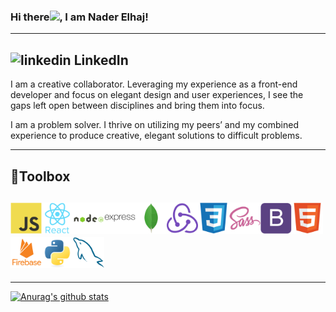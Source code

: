 

### Hi there<img src="https://raw.githubusercontent.com/MartinHeinz/MartinHeinz/master/wave.gif" width="30px">, I am Nader Elhaj!
---
<img src="https://i.stack.imgur.com/gVE0j.png" alt="linkedin"> LinkedIn</a> &nbsp; 
---
I am a creative collaborator. Leveraging my experience as a front-end developer and focus on elegant design and user experiences, I see the gaps left open between disciplines and bring them into focus.

I am a problem solver. I thrive on utilizing my peers’ and my combined experience to produce creative, elegant solutions to difficult problems.
</p>

---

🧰Toolbox
---
<img src="https://raw.githubusercontent.com/devicons/devicon/c7d326b6009e60442abc35fa45706d6f30ee4c8e/icons/javascript/javascript-original.svg" alt="js logo" width="50px" height="50px" ><img src="https://github.com/devicons/devicon/blob/master/icons/react/react-original-wordmark.svg" alt="js logo" width="50px" height="50px" ><img src="https://github.com/devicons/devicon/blob/master/icons/nodejs/nodejs-original-wordmark.svg" alt="js logo" width="50px" height="50px" ><img src="https://github.com/devicons/devicon/blob/master/icons/express/express-original-wordmark.svg" alt="js logo" width="50px" height="50px" ><img src="https://github.com/devicons/devicon/blob/master/icons/mongodb/mongodb-original.svg" alt="js logo" width="50px" height="50px" ><img src="https://github.com/devicons/devicon/blob/master/icons/redux/redux-original.svg" alt="js logo" width="50px" height="50px" ><img src="https://github.com/devicons/devicon/blob/master/icons/css3/css3-original.svg" alt="js logo" width="50px" height="50px" ><img src="https://github.com/devicons/devicon/blob/master/icons/sass/sass-original.svg" alt="js logo" width="50px" height="50px" ><img src="https://github.com/devicons/devicon/blob/master/icons/bootstrap/bootstrap-plain.svg" alt="js logo" width="50px" height="50px" ><img src="https://github.com/devicons/devicon/blob/master/icons/html5/html5-original.svg" alt="js logo" width="50px" height="50px" ><img src="https://github.com/devicons/devicon/blob/master/icons/firebase/firebase-plain-wordmark.svg" alt="js logo" width="50px" height="50px" ><img src="https://github.com/devicons/devicon/blob/master/icons/python/python-original.svg" alt="js logo" width="50px" height="50px" ><img src="https://github.com/devicons/devicon/blob/master/icons/mysql/mysql-original.svg" alt="js logo" width="50px" height="50px" >
---
---
[![Anurag's github stats](https://github-readme-stats.vercel.app/api?username=NaderElhaj)](https://github.com/anuraghazra/github-readme-stats)
<!--
**NaderElhaj/NaderElhaj** is a ✨ _special_ ✨ repository because its `README.md` (this file) appears on your GitHub profile.

Here are some ideas to get you started:

- 🔭 I’m currently working on ...
- 🌱 I’m currently learning ...
- 👯 I’m looking to collaborate on ...
- 🤔 I’m looking for help with ...
- 💬 Ask me about ...
- 📫 How to reach me: ...
- 😄 Pronouns: ...
- ⚡ Fun fact: ...
-->
